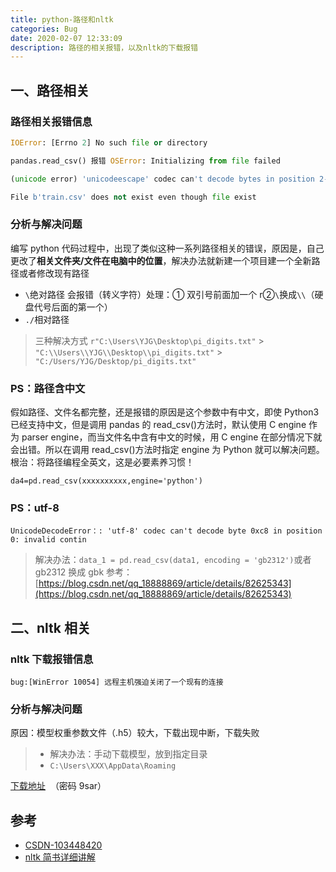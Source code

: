 ```yaml
---
title: python-路径和nltk
categories: Bug
date: 2020-02-07 12:33:09
description: 路径的相关报错，以及nltk的下载报错
---
```


## 一、路径相关

### 路径相关报错信息

```python
IOError: [Errno 2] No such file or directory
```

```python
pandas.read_csv() 报错 OSError: Initializing from file failed
```

```python
(unicode error) 'unicodeescape' codec can't decode bytes in position 2-3: truncated \UXXXXXXXX escape [duplicate]
```

```python
File b'train.csv' does not exist even though file exist
```

### 分析与解决问题

编写 python 代码过程中，出现了类似这种一系列路径相关的错误，原因是，自己更改了**相关文件夹/文件在电脑中的位置**，解决办法就新建一个项目建一个全新路径或者修改现有路径

- `\`绝对路径 会报错（转义字符）处理：① 双引号前面加一个 r②`\`换成`\\`（硬盘代号后面的第一个）
- `./`相对路径

> 三种解决方式
> `r"C:\Users\YJG\Desktop\pi_digits.txt"` > `"C:\\Users\\YJG\\Desktop\\pi_digits.txt"` > `"C:/Users/YJG/Desktop/pi_digits.txt"`

### PS：路径含中文

假如路径、文件名都完整，还是报错的原因是这个参数中有中文，即使 Python3 已经支持中文，但是调用 pandas 的 read_csv()方法时，默认使用 C engine 作为 parser engine，而当文件名中含有中文的时候，用 C engine 在部分情况下就会出错。所以在调用 read_csv()方法时指定 engine 为 Python 就可以解决问题。根治：将路径编程全英文，这是必要素养习惯！

`da4=pd.read_csv(xxxxxxxxxx,engine='python')`

### PS：utf-8

```
UnicodeDecodeError：: 'utf-8' codec can't decode byte 0xc8 in position 0: invalid contin
```

> 解决办法：`data_1 = pd.read_csv(data1, encoding = 'gb2312')`或者 gb2312 换成 gbk
> 参考：[https://blog.csdn.net/qq_18888869/article/details/82625343](https://blog.csdn.net/qq_18888869/article/details/82625343)

## 二、nltk 相关

### nltk 下载报错信息

```
bug:[WinError 10054] 远程主机强迫关闭了一个现有的连接
```

### 分析与解决问题

原因：模型权重参数文件（.h5）较大，下载出现中断，下载失败

> - 解决办法：手动下载模型，放到指定目录
> - `C:\Users\XXX\AppData\Roaming`

[下载地址](https://pan.baidu.com/s/1oUsf-FgVAZnQAtZWRwiK4w)  （密码 9sar）

## 参考

- [CSDN-103448420](https://blog.csdn.net/zln_whu/article/details/103448420)
- [nltk 简书详细讲解](https://www.jianshu.com/p/0e1d51a7549d)

